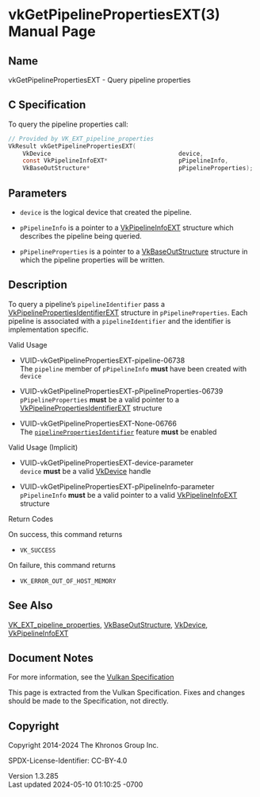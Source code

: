 # vkGetPipelinePropertiesEXT(3) Manual Page

## Name

vkGetPipelinePropertiesEXT - Query pipeline properties



## <a href="#_c_specification" class="anchor"></a>C Specification

To query the pipeline properties call:

``` c
// Provided by VK_EXT_pipeline_properties
VkResult vkGetPipelinePropertiesEXT(
    VkDevice                                    device,
    const VkPipelineInfoEXT*                    pPipelineInfo,
    VkBaseOutStructure*                         pPipelineProperties);
```

## <a href="#_parameters" class="anchor"></a>Parameters

- `device` is the logical device that created the pipeline.

- `pPipelineInfo` is a pointer to a
  [VkPipelineInfoEXT](https://registry.khronos.org/vulkan/specs/1.3-extensions/man/html/VkPipelineInfoEXT.html) structure which describes
  the pipeline being queried.

- `pPipelineProperties` is a pointer to a
  [VkBaseOutStructure](https://registry.khronos.org/vulkan/specs/1.3-extensions/man/html/VkBaseOutStructure.html) structure in which the
  pipeline properties will be written.

## <a href="#_description" class="anchor"></a>Description

To query a pipeline’s `pipelineIdentifier` pass a
[VkPipelinePropertiesIdentifierEXT](https://registry.khronos.org/vulkan/specs/1.3-extensions/man/html/VkPipelinePropertiesIdentifierEXT.html)
structure in `pPipelineProperties`. Each pipeline is associated with a
`pipelineIdentifier` and the identifier is implementation specific.

Valid Usage

- <a href="#VUID-vkGetPipelinePropertiesEXT-pipeline-06738"
  id="VUID-vkGetPipelinePropertiesEXT-pipeline-06738"></a>
  VUID-vkGetPipelinePropertiesEXT-pipeline-06738  
  The `pipeline` member of `pPipelineInfo` **must** have been created
  with `device`

- <a href="#VUID-vkGetPipelinePropertiesEXT-pPipelineProperties-06739"
  id="VUID-vkGetPipelinePropertiesEXT-pPipelineProperties-06739"></a>
  VUID-vkGetPipelinePropertiesEXT-pPipelineProperties-06739  
  `pPipelineProperties` **must** be a valid pointer to a
  [VkPipelinePropertiesIdentifierEXT](https://registry.khronos.org/vulkan/specs/1.3-extensions/man/html/VkPipelinePropertiesIdentifierEXT.html)
  structure

- <a href="#VUID-vkGetPipelinePropertiesEXT-None-06766"
  id="VUID-vkGetPipelinePropertiesEXT-None-06766"></a>
  VUID-vkGetPipelinePropertiesEXT-None-06766  
  The <a
  href="https://registry.khronos.org/vulkan/specs/1.3-extensions/html/vkspec.html#features-pipelinePropertiesIdentifier"
  target="_blank"
  rel="noopener"><code>pipelinePropertiesIdentifier</code></a> feature
  **must** be enabled

Valid Usage (Implicit)

- <a href="#VUID-vkGetPipelinePropertiesEXT-device-parameter"
  id="VUID-vkGetPipelinePropertiesEXT-device-parameter"></a>
  VUID-vkGetPipelinePropertiesEXT-device-parameter  
  `device` **must** be a valid [VkDevice](https://registry.khronos.org/vulkan/specs/1.3-extensions/man/html/VkDevice.html) handle

- <a href="#VUID-vkGetPipelinePropertiesEXT-pPipelineInfo-parameter"
  id="VUID-vkGetPipelinePropertiesEXT-pPipelineInfo-parameter"></a>
  VUID-vkGetPipelinePropertiesEXT-pPipelineInfo-parameter  
  `pPipelineInfo` **must** be a valid pointer to a valid
  [VkPipelineInfoEXT](https://registry.khronos.org/vulkan/specs/1.3-extensions/man/html/VkPipelineInfoEXT.html) structure

Return Codes

On success, this command returns  
- `VK_SUCCESS`

On failure, this command returns  
- `VK_ERROR_OUT_OF_HOST_MEMORY`

## <a href="#_see_also" class="anchor"></a>See Also

[VK_EXT_pipeline_properties](https://registry.khronos.org/vulkan/specs/1.3-extensions/man/html/VK_EXT_pipeline_properties.html),
[VkBaseOutStructure](https://registry.khronos.org/vulkan/specs/1.3-extensions/man/html/VkBaseOutStructure.html),
[VkDevice](https://registry.khronos.org/vulkan/specs/1.3-extensions/man/html/VkDevice.html), [VkPipelineInfoEXT](https://registry.khronos.org/vulkan/specs/1.3-extensions/man/html/VkPipelineInfoEXT.html)

## <a href="#_document_notes" class="anchor"></a>Document Notes

For more information, see the <a
href="https://registry.khronos.org/vulkan/specs/1.3-extensions/html/vkspec.html#vkGetPipelinePropertiesEXT"
target="_blank" rel="noopener">Vulkan Specification</a>

This page is extracted from the Vulkan Specification. Fixes and changes
should be made to the Specification, not directly.

## <a href="#_copyright" class="anchor"></a>Copyright

Copyright 2014-2024 The Khronos Group Inc.

SPDX-License-Identifier: CC-BY-4.0

Version 1.3.285  
Last updated 2024-05-10 01:10:25 -0700

